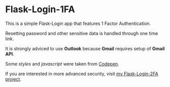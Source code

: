 # Flask-Login-1FA
This is a simple Flask-Login app that features 1 Factor Authentication.

Resetting password and other sensitive data is handled through one time link.

It is strongly adviced to use **Outlook** because **Gmail** requires setup of **Gmail API**.

Some _styles_ and _javascript_ were taken from [Codepen](https://codepen.io).

If you are interested in more advanced security, visit [my Flask-Login-2FA project](https://github.com/faridisayev/Flask-Login-2FA).
